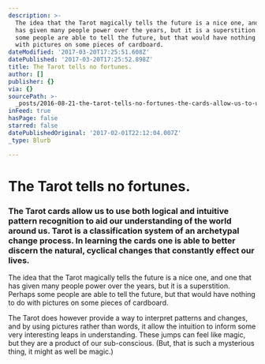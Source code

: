 ```yaml
---
description: >-
  The idea that the Tarot magically tells the future is a nice one, and one that
  has given many people power over the years, but it is a superstition. Perhaps
  some people are able to tell the future, but that would have nothing to do
  with pictures on some pieces of cardboard. 
dateModified: '2017-03-20T17:25:51.608Z'
datePublished: '2017-03-20T17:25:52.898Z'
title: The Tarot tells no fortunes.
author: []
publisher: {}
via: {}
sourcePath: >-
  _posts/2016-08-21-the-tarot-tells-no-fortunes-the-cards-allow-us-to-use-both.md
inFeed: true
hasPage: false
starred: false
datePublishedOriginal: '2017-02-01T22:12:04.007Z'
_type: Blurb

---
```

# **The Tarot tells no fortunes.**

### **The Tarot cards allow us to use both logical and intuitive pattern recognition to aid our understanding of the world around us. Tarot is a classification system of an archetypal change process. In learning the cards one is able to better discern the natural, cyclical changes that constantly effect our lives.**

The idea that the Tarot magically tells the future is a nice one, and one that has given many people power over the years, but it is a superstition. Perhaps some people are able to tell the future, but that would have nothing to do with pictures on some pieces of cardboard. 

The Tarot does however provide a way to interpret patterns and changes, and by using pictures rather than words, it allow the intuition to inform some very interesting leaps in understanding. These jumps can feel like magic, but they are a product of our sub-conscious. (But, that is such a mysterious thing, it might as well be magic.)